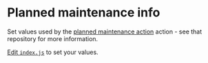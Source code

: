 # Planned maintenance info

Set values used by the [planned maintenance action](https://github.com/andrew-sayers/planned-maintenance) action - see that repository for more information.

[Edit `index.js`](../../edit/main/index.js) to set your values.
